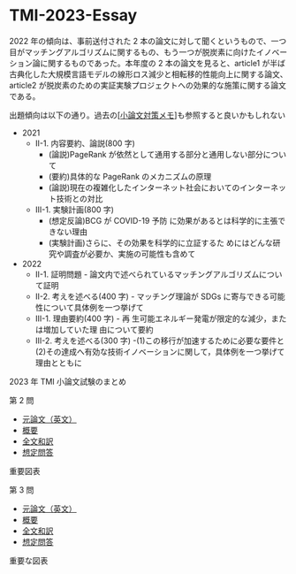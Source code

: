 # TMI-2023-Essay

2022 年の傾向は、事前送付された 2 本の論文に対して聞くというもので、一つ目がマッチングアルゴリズムに関するもの、もう一つが脱炭素に向けたイノベーション論に関するものであった。本年度の 2 本の論文を見ると、article1 が半ば古典化した大規模言語モデルの線形ロス減少と相転移的性能向上に関する論文、article2 が脱炭素のための実証実験プロジェクトへの効果的な施策に関する論文である。

出題傾向は以下の通り。過去の[[小論文対策メモ](/小論文対策メモ.docx)]も参照すると良いかもしれない

- 2021
  - II-1. 内容要約、論説(800 字)
    - (論説)PageRank が依然として通用する部分と通用しない部分について
    - (要約)具体的な PageRank のメカニズムの原理
    - (論説)現在の複雑化したインターネット社会においてのインターネット技術との対比
  - ⅠⅠI-1. 実験計画(800 字)
    - (想定反論)BCG が COVID-19 予防
      に効果があるとは科学的に主張できない理由
    - (実験計画)さらに、その効果を科学的に立証するた
      めにはどんな研究や調査が必要か、実施の可能性も含めて
- 2022
  - II-1. 証明問題 - 論文内で述べられているマッチングアルゴリズムについて証明
  - II-2. 考えを述べる(400 字) - マッチング理論が SDGs に寄与できる可能性について具体例を一つ挙げて
  - ⅠⅠI-1. 理由要約(400 字) - 再
    生可能エネルギー発電が限定的な減少，または増加していた理
    由について要約
  - III-2. 考えを述べる(300 字) -(1)この移行が加速するために必要な要件と(2)その達成へ有効な技術イノベーションに関して，具体例を一つ挙げて理由とともに

2023 年 TMI 小論文試験のまとめ

第 2 問

- [元論文（英文）](/2023/3-article1.pdf)
- [概要](/2023/第2問概要.md)
- [全文和訳](/2023/第2問和訳.md)
- [想定問答](/2023/第2問想定問答.md)

重要図表

第 3 問

- [元論文（英文）](/2023/4-article2.pdf)
- [概要](/2023/第3問概要.md)
- [全文和訳](/2023/第3問和訳.md)
- [想定問答](/2023/第3問想定問答.md)

重要な図表
